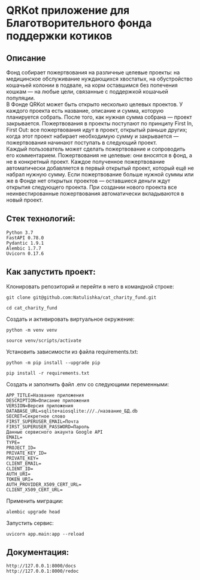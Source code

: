 # QRKot приложение для Благотворительного фонда поддержки котиков

## Описание

Фонд собирает пожертвования на различные целевые проекты: на медицинское обслуживание нуждающихся хвостатых, на обустройство кошачьей колонии в подвале, на корм оставшимся без попечения кошкам — на любые цели, связанные с поддержкой кошачьей популяции.   
В Фонде QRKot может быть открыто несколько целевых проектов. У каждого проекта есть название, описание и сумма, которую планируется собрать. После того, как нужная сумма собрана — проект закрывается.
Пожертвования в проекты поступают по принципу First In, First Out: все пожертвования идут в проект, открытый раньше других; когда этот проект набирает необходимую сумму и закрывается — пожертвования начинают поступать в следующий проект.   
Каждый пользователь может сделать пожертвование и сопроводить его комментарием. Пожертвования не целевые: они вносятся в фонд, а не в конкретный проект. Каждое полученное пожертвование автоматически добавляется в первый открытый проект, который ещё не набрал нужную сумму. Если пожертвование больше нужной суммы или же в Фонде нет открытых проектов — оставшиеся деньги ждут открытия следующего проекта. При создании нового проекта все неинвестированные пожертвования автоматически вкладываются в новый проект. 

## Стек технологий:

```
Python 3.7  
FastAPI 0.78.0
Pydantic 1.9.1
Alembic 1.7.7
Uvicorn 0.17.6
```

## Как запустить проект:
Клонировать репозиторий и перейти в него в командной строке:

```
git clone git@github.com:Natulishka/cat_charity_fund.git
```

```
cd cat_charity_fund
```

Cоздать и активировать виртуальное окружение:

```
python -m venv venv

source venv/scripts/activate
```

Установить зависимости из файла requirements.txt:

```
python -m pip install --upgrade pip

pip install -r requirements.txt
```
Создать и заполнить файл .env со следующими переменными:

```
APP_TITLE=Название приложения
DESCRIPTION=Описание приложения
VERSION=Версия приложения
DATABASE_URL=sqlite+aiosqlite:///./название_БД.db
SECRET=Секретное слово
FIRST_SUPERUSER_EMAIL=Почта
FIRST_SUPERUSER_PASSWORD=Пароль
Данные сервисного акаунта Google API
EMAIL=
TYPE=
PROJECT_ID=
PRIVATE_KEY_ID=
PRIVATE_KEY=
CLIENT_EMAIL=
CLIENT_ID=
AUTH_URI=
TOKEN_URI=
AUTH_PROVIDER_X509_CERT_URL=
CLIENT_X509_CERT_URL=
```

Применить миграции:

```
alembic upgrade head
```

Запустить сервис:
```
uvicorn app.main:app --reload
```
## Документация:
```
http://127.0.0.1:8000/docs
http://127.0.0.1:8000/redoc
```
